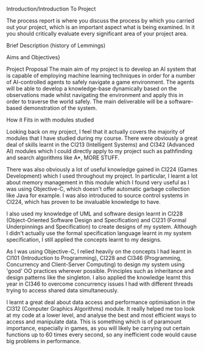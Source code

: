 Introduction/Introduction To Project

The process report is where you discuss the process by which you carried out your project, which is an important aspect what is being examined. In it you should critically evaluate every significant area of your project area.

Brief Description (history of Lemmings)

Aims and Objectives}
		
Project Proposal
The main aim of my project is to develop an AI system that is capable of employing machine learning techniques in order for a number of AI-controlled agents to safely navigate a game environment. The agents will be able to develop a knowledge-base dynamically based on the observations made whilst navigating the environment and apply this in order to traverse the world safely. The main deliverable will be a software-based demonstration of the system.

How it Fits in with modules studied
	
Looking back on my project, I feel that it actually covers the majority of modules that I have studied during my course. There were obviously a great deal of skills learnt in the CI213 (Intelligent Systems) and CI342 (Advanced AI) modules which I could directly apply to my project such as pathfinding and search algorithms like A*, MORE STUFF. 

There was also obviously a lot of useful knowledge gained in CI224 (Games Development) which I used throughout my project. In particular, I learnt a lot about memory management in this module which I found very useful as I was using Objective-C, which doesn't offer automatic garbage collection like Java for example. I was also introduced to source control systems in CI224, which has proven to be invaluable knowledge to have.

I also used my knowledge of UML and software design learnt in CI228 (Object-Oriented Software Design and Specification) and CI231 (Formal Underpinnings and Specification) to create designs of my system. Although I didn't actually use the formal specification language learnt in my system specification, I still applied the concepts learnt to my designs.

As I was using Objective-C, I relied heavily on the concepts I had learnt in CI101 (Introduction to Programming), CI228 and CI346 (Programming, Concurrency and Client-Server Computing) to design my system using 'good' OO practices wherever possible. Principles such as inheritance and design patterns like the singleton. I also applied the knowledge learnt this year in CI346 to overcome concurrency issues I had with different threads trying to access shared data simultaneously.

I learnt a great deal about data access and performance optimisation in the CI312 (Computer Graphics Algorithms) module. It really helped me too look at my code at a lower level, and analyse the best and most efficient ways to access and manipulate data. This is something which is of paramount importance, especially in games, as you will likely be carrying out certain functions up to 60 times every second, so any inefficient code would cause big problems in performance. 